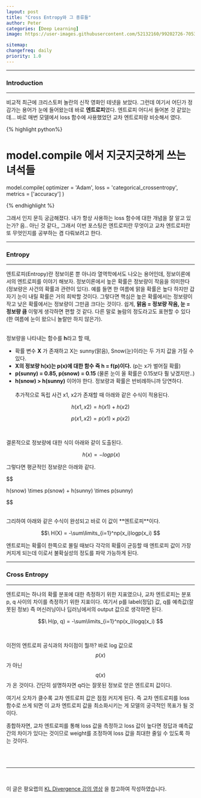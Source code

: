```yaml
---
layout: post
title: "Cross Entropy와 그 종류들"
author: Peter
categories: [Deep Learning]
image: https://user-images.githubusercontent.com/52132160/99202726-7053ac00-27f3-11eb-8ce4-2c3be45146c2.png

sitemap:
changefreq: daily
priority: 1.0
---
```


---

### Introduction

---

비교적 최근에 크리스토퍼 놀란의 신작 영화인 테넷을 보았다. 그런데 여기서 어딘가 정감가는 용어가 눈에 들어왔는데 바로 **엔트로피**였다. 엔트로피 어디서 들어본 것 같았는데... 바로 매번 모델에서 loss 함수에 사용했었던 교차 엔트로피랑 비슷해서 였다.

{% highlight python%}

# model.compile 에서 지긋지긋하게 쓰는 녀석들

model.compile(
optimizer = 'Adam',
loss = 'categorical_crossentropy',
metrics = ['accuracy']
)

{% endhighlight %}

그래서 인지 문득 궁금해졌다. 내가 항상 사용하는 loss 함수에 대한 개념을 잘 알고 있는가? 음.. 아닌 것 같다,, 그래서 이번 포스팅은 엔트로피란 무엇이고 교차 엔트로피란 또 무엇인지를 공부하는 겸 다뤄보려고 한다.

---

### Entropy

---

엔트로피(Entropy)란 정보이론 뿐 아니라 열역학에서도 나오는 용어인데, 정보이론에서의 엔트로피를 이야기 해보자. 정보이론에서 높은 확률은 정보량이 작음을 의미한다(정보량은 사건의 확률과 관련이 있다). 예를 들면 한 여름에 맑을 확률은 높다 하지만 갑자기 눈이 내릴 확률은 거의 희박할 것이다. 그렇다면 핵심은 높은 확률에서는 정보량이 작고 낮은 확률에서는 정보량이 그만큼 크다는 것이다. 쉽게, **맑음 = 정보량 작음, 눈 = 정보량 큼** 이렇게 생각하면 편할 것 같다. 다른 말로 놀람의 정도라고도 표현할 수 있다(한 여름에 눈이 왔으니 놀랄만 하지 않은가).
<br>
<br>

정보량을 나타내는 함수를 **h**라고 할 때,

- 확률 변수 **X** 가 존재하고 X는 sunny(맑음), Snow(눈)이라는 두 가지 값을 가질 수 있다.
- **X의 정보량 h(x)는 p(x)에 대한 함수 즉 h = f(p)이다.** (p는 x가 벌어질 확률)
- **p(sunny) = 0.85, p(snow) = 0.15** (물론 눈이 올 확률은 0.15보다 훨 낮겠지만..)
- **h(snow) > h(sunny)** 이어야 한다. 정보량과 확률은 반비례하니까 당연하다.
  <br>
  <br>
  추가적으로 독립 사건 x1, x2가 존재할 때 아래와 같은 수식이 적용된다.

$$
h(x1, x2) = h(x1) + h(x2)
$$

$$
p(x1, x2) = p(x1) \times p(x2)
$$

<br>

결론적으로 정보량에 대한 식이 아래와 같이 도출된다.

$$\ h(x) = -logp(x) $$

그렇다면 평균적인 정보량은 아래와 같다.

$$

h(snow) \times p(snow) + h(sunny) \times p(sunny)


$$

<br>
그리하여 아래와 같은 수식이 완성되고 바로 이 값이 **엔트로피**이다.

$$\ H(X) = -\sum\limits_{i=1}^np(x_i)logp(x_i) $$

엔트로피는 확률이 한쪽으로 몰릴 때보다 각각의 확률이 균등할 때 엔트로피 값이 가장 커지게 되는데 이로서 불확실성의 정도를 파악 가능하게 된다.

---

### Cross Entropy

---

엔트로피는 하나의 확률 분포에 대한 측정하기 위한 지표였으나, 교차 엔트로피는 분포 p, q 사이의 차이를 측정하기 위한 지표이다. 여기서 p를 label(정답) 값, q를 예측값(잘못된 정보) 즉 머신러닝이나 딥러닝에서의 output 값으로 생각하면 된다.

$$\ H(p, q) = -\sum\limits_{i=1}^np(x_i)logq(x_i) $$

<br>

이전의 엔트로피 공식과의 차이점이 뭘까? 바로 log 값으로 $$ p(x) $$가 아닌 $$ q(x) $$가 온 것이다. 간단히 설명하자면 q라는 잘못된 정보로 얻은 엔트로피 값이다.

여기서 오차가 클수록 교차 엔트로피 값은 점점 커지게 된다. 즉 교차 엔트로피를 loss 함수로 쓰게 되면 이 교차 엔트로피 값을 최소화시키는 게 모델의 궁극적인 목표가 될 것이다.

종합하자면, 교차 엔트로피를 통해 loss 값을 측정하고 loss 값이 높다면 정답과 예측값 간의 차이가 있다는 것이므로 weight를 조정하여 loss 값을 최대한 줄일 수 있도록 하는 것이다.

<br>
<br>

---

<br>

이 글은 팡요랩의 [KL Divergence 강의 영상](https://youtu.be/Dc0PQlNQhGY) 을 참고하여 작성하였습니다.
